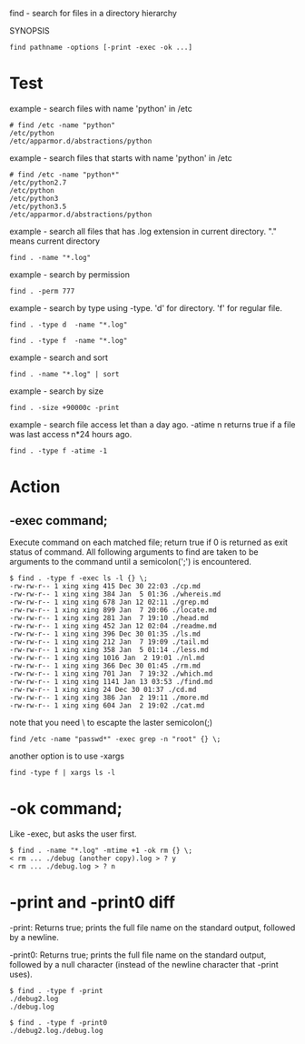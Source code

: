find - search for files in a directory hierarchy

SYNOPSIS
```
find pathname -options [-print -exec -ok ...]
```

# Test
example - search files with name 'python' in /etc
```
# find /etc -name "python"
/etc/python
/etc/apparmor.d/abstractions/python
```

example - search files that starts with name 'python' in /etc
```
# find /etc -name "python*"
/etc/python2.7
/etc/python
/etc/python3
/etc/python3.5
/etc/apparmor.d/abstractions/python
```

example - search all files that has .log extension in current directory. "." means current directory
```
find . -name "*.log"
```

example - search by permission
```
find . -perm 777
```

example - search by type using -type. 'd' for directory. 'f' for regular file.
```
find . -type d  -name "*.log" 

find . -type f  -name "*.log"
```


example - search and sort
```
find . -name "*.log" | sort
```

example - search by size
```
find . -size +90000c -print
```

example - search file access let than a day ago. -atime n returns true if a file was last access n*24 hours ago.
```
find . -type f -atime -1
```

# Action
## -exec command;
Execute command on each matched file; return true if 0 is returned as exit status of command.
All following arguments to find are taken to be arguments to the command until a semicolon(';') is encountered.


```
$ find . -type f -exec ls -l {} \;
-rw-rw-r-- 1 xing xing 415 Dec 30 22:03 ./cp.md
-rw-rw-r-- 1 xing xing 384 Jan  5 01:36 ./whereis.md
-rw-rw-r-- 1 xing xing 678 Jan 12 02:11 ./grep.md
-rw-rw-r-- 1 xing xing 899 Jan  7 20:06 ./locate.md
-rw-rw-r-- 1 xing xing 281 Jan  7 19:10 ./head.md
-rw-rw-r-- 1 xing xing 452 Jan 12 02:04 ./readme.md
-rw-rw-r-- 1 xing xing 396 Dec 30 01:35 ./ls.md
-rw-rw-r-- 1 xing xing 212 Jan  7 19:09 ./tail.md
-rw-rw-r-- 1 xing xing 358 Jan  5 01:14 ./less.md
-rw-rw-r-- 1 xing xing 1016 Jan  2 19:01 ./nl.md
-rw-rw-r-- 1 xing xing 366 Dec 30 01:45 ./rm.md
-rw-rw-r-- 1 xing xing 701 Jan  7 19:32 ./which.md
-rw-rw-r-- 1 xing xing 1141 Jan 13 03:53 ./find.md
-rw-rw-r-- 1 xing xing 24 Dec 30 01:37 ./cd.md
-rw-rw-r-- 1 xing xing 386 Jan  2 19:11 ./more.md
-rw-rw-r-- 1 xing xing 604 Jan  2 19:02 ./cat.md
```
note that you need \ to escapte the laster semicolon(;)

```
find /etc -name "passwd*" -exec grep -n "root" {} \;
```

another option is to use -xargs
```
find -type f | xargs ls -l
```

# -ok command;
Like -exec, but asks the user first. 
```
$ find . -name "*.log" -mtime +1 -ok rm {} \;
< rm ... ./debug (another copy).log > ? y
< rm ... ./debug.log > ? n
```


# -print and -print0 diff
-print: Returns true; prints the full file name on the standard output, followed by a newline. 

-print0: Returns true; prints the full file name on the standard output, followed by a null character (instead of the newline character that -print uses). 

```
$ find . -type f -print
./debug2.log
./debug.log

$ find . -type f -print0
./debug2.log./debug.log
```




